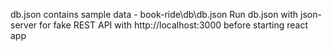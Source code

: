 db.json contains sample data - book-ride\db\db.json
Run db.json with json-server for fake REST API with http://localhost:3000 before starting react app